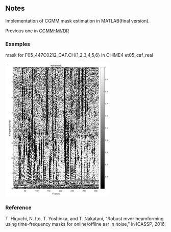 ## Notes

Implementation of CGMM mask estimation in MATLAB(final version).

Previous one in [CGMM-MVDR](https://github.com/funcwj/CGMM-MVDR)

### Examples
mask for F05_447C0212_CAF.CH{1,2,3,4,5,6} in CHiME4 et05_caf_real

![](img/F05_447C0212_CAF.png)

### Reference
T. Higuchi, N. Ito, T. Yoshioka, and T. Nakatani, "Robust mvdr beamforming using time-frequency masks for online/offline asr in noise," in ICASSP, 2016.